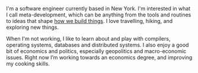 I'm a software engineer currently based in New York. I'm interested in what I call meta-development, which can be anything from the tools and routines to ideas that shape <a href="https://vimeo.com/34017777" class="blue" target="_blank">how we build things</a>. I love travelling, hiking, and exploring new things.

When I'm not working, I like to learn about and play with compilers, operating systems, databases and distributed systems. I also enjoy a good bit of economics and politics, especially geopolitics and macro-economic issues. Right now I’m working towards an economics degree, and improving my cooking skills.
